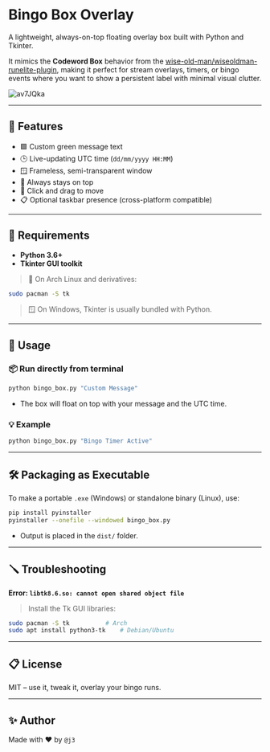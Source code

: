 # Bingo Box Overlay

A lightweight, always-on-top floating overlay box built with Python and Tkinter.

It mimics the **Codeword Box** behavior from the [wise-old-man/wiseoldman-runelite-plugin](https://github.com/wise-old-man/wiseoldman-runelite-plugin), making it perfect for stream overlays, timers, or bingo events where you want to show a persistent label with minimal visual clutter.

![av7JQka](https://github.com/user-attachments/assets/915099b5-aa97-4ba1-b314-a1b7478331dc)

---

## 🎯 Features

- 🟩 Custom green message text
- 🕒 Live-updating UTC time (`dd/mm/yyyy HH:MM`)
- 🪟 Frameless, semi-transparent window
- 📌 Always stays on top
- 🎯 Click and drag to move
- 📋 Optional taskbar presence (cross-platform compatible)

---

## 🧰 Requirements

- **Python 3.6+**
- **Tkinter GUI toolkit**

> 🐧 On Arch Linux and derivatives:
```bash
sudo pacman -S tk
```

> 🪟 On Windows, Tkinter is usually bundled with Python.

---

## 🚀 Usage

### 📦 Run directly from terminal

```bash
python bingo_box.py "Custom Message"
```

- The box will float on top with your message and the UTC time.

### 💡 Example

```bash
python bingo_box.py "Bingo Timer Active"
```

---

## 🛠 Packaging as Executable

To make a portable `.exe` (Windows) or standalone binary (Linux), use:

```bash
pip install pyinstaller
pyinstaller --onefile --windowed bingo_box.py
```

- Output is placed in the `dist/` folder.

---

## 🪛 Troubleshooting

**Error: `libtk8.6.so: cannot open shared object file`**

> Install the Tk GUI libraries:

```bash
sudo pacman -S tk          # Arch
sudo apt install python3-tk    # Debian/Ubuntu
```

---

## 📋 License

MIT – use it, tweak it, overlay your bingo runs.

---

## ✨ Author

Made with ❤️ by `@j3`
